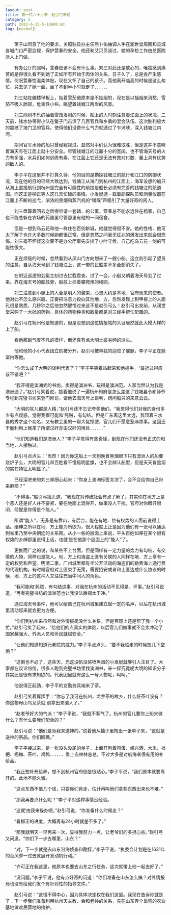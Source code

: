 ```yaml
---
layout: post
title: 第一百六十六节　赵引弓来访
category: 5
path: 2012-6-15-5-16600.md
tag: [normal]
---
```


　　萧子山同意了他的要求，关照驻县办主任熊卜佑抽调人手在润世堂周围和县城各城门口严密监视，保护萱春的安全。他还和艾贝贝谈过，她的孕检工作由总医院派人上门做。

　　有办公厅的照料，萱春应该不会有什么事。刘三对此还是放心的，唯独感到痛苦的是得很久看不到她了正如所有开始于肉体的关系，日子久了，总是会产生感情。何况萱春性温柔体贴，现在又怀了自己的孩子。而他离开临高的时候是这么匆忙，只去见了她一面，坐了不到半小时就走了．．．．．．

　　刘三站在艉楼甲板上，抽着雪茄他原本是不抽烟的，现在是以抽烟来消愁，雪茄不吸入肺部，危害性小些。眺望着钱塘江两岸的风景。

　　刘三闷闷不乐的抽着雪茄发闷的时候，船上的人时刻注意着江面上的状况。二天前，钱水协带得小队在鳖子门击溃了几百官兵和乡勇的混合队伍。这次胜利极大的震撼了海门卫的官兵。使得他们没费什么气力就通过了乍浦峡，深入钱塘江内河。

　　期间官军水师的船只曾经窥视过，显然对手们认为很难取胜，但是这并不意味着海天号在江面上就十分安全。尽管钱塘江的江面十分的宽阔，也不管海天号的火力有多强，水兵们如何训练有素，在江面上它还是无法有效对付数．量上具有优势的敌人的。

　　李子平在这里并不打算久待，他的目的是勘探钱塘江的航行和江口的防御状况，现在他的目的已经大致达到。钱塘江从海门到杭州的江面上，海军设想的船只从海上直接航行到杭州是完全有可能性的前提是船长必须有完善的钱塘江的航道图。而这正是柳正等人这几天忙碌的事情。小发艇逋－载着勘探队员和测量仪器在江面上不断的巡弋，浓浓的黑烟和蒸汽机的“噗噗”声吸引了大量好奇的闲人。

　　刘三盘算着回去之后得申请一套辚．的公寓，萱春总不能永远住在杨家，自己也不能总躲在农场的药圃里尽管那里有他的一间宿舍。

　　但是一想到乌云花和他一样住在百仞新城，他就觉得很不安。她的性格．他可太了解了也许大多数时候她都很正常，但是忽然之间毫无征兆的爆发出来就会很恐怖。刘三毫不怀疑这次要不是办公厅事先安排了小叶守候，自己吃乌云花一剑的可能性很大。

　　正在烦恼的时候，忽然看到从凤山门方向划来了一艘小船。这立刻引起了望员的注意，自从海天号到了钱塘江上，这一带的民船差不多全部消失了。

　　在附近巡逻的划艇立刻过去拦截盘查，过了一会，小艇又朝着海天号划了过来。靠在海天号的船舷旁，船舷上挂着攀爬用的绳网。

　　刘三注意到小艇上的人全是明人的装束，心想大约是本地．官府派来的使者。他对此不怎么感兴趣，正要把注意力投向其他地．方，忽然发现上到甲板上的人面孔很是熟悉，几秒钟之后他忽然醒悟过来这不是赵引弓么！赵引弓出发前，从润世堂采购了一大批的药物，具体的药物种类和数量都是刘三经手帮忙配置的。

　　赵引弓在杭州他是知道的，但是没想到这位情报站的头目居然就此大模大样的上了船。

　　看他那副气度不凡的摸样，倒还真有点大明土豪劣绅的派头。

　　他和他的小小代表团立刻被分开，赵引弓被单独的迎进了艉舱，李子平正在舱室内等他。

　　“你怎么成了大明的谈判代表了？”李子平笑着站起来和他握手，“最近过得应该不错吧？”

　　“我开得是澳洲式的书坊，卖得是澳洲书，玩得是澳洲范。人家当然认为我是澳洲通了。”赵引弓笑着说，接着他说了一遍杭州知府是怎么差遣了钱塘县令和师爷专程到完璧书坊来登门拜访，请他去海天号上谈判，询问船只的来意云云。

　　“大明的官儿都是人精，”赵引弓还不忘记夸奖他们，“我觉得他们对我的身份多少有点疑惑，觉得我很可能和‘髡贼，有勾结。但是广东离这里太远，我顶着三水县的秀才这个功名，又有教会里的一帮大佬撑腰，官儿们不愿意惹麻烦事。这回还干脆利用上我来了所谓汉奸亦由汉奸的用处．．．．．．”

　　“他们知道我们是澳洲人？”李子平觉得有些奇怪，到现在他们还没有正式的和当地．人接触过。

　　赵引弓点点头：“当然！因为你这船上一天到晚冒黑烟眼下只有澳洲人的船要烧炉子么，大明的官儿和百姓看不懂启明星旗，也不会辨认船型，但是天天冒黑烟的实在特征太明显了。”

　　已经溜进来的刘三却细心起来：“你身上澳洲标签太浓了，会不会给你自己带来麻烦？”

　　“不碍事。”赵引弓摇头道，“我现在对传统社会有点了解了。其实你在地方上是个恶人还是好人并不要紧，要在地面上混得开，做事没人干扰，官府对你眼开眼闭，前提是你得是个能人。”

　　所谓“能人”，无非是有靠山，有后台，能在有地．位有权势的人面前说得上话。缙绅之所以在地．方上能为所欲为，很大程度上正是因为他们有一张可以通达到省里乃至中央朝廷的关系网。从小一些的层面上来说，平头百姓如果在某个很有权势的乡绅那里说得上话，也就′是在他那个层面上的“能人”了。

　　更推而广之的说，和某些不上台面，但是同样有一定力量的势力有勾结，有交情的人物，同样也是能人。地．方上和海盗土匪有关联的人同样在地．方上享有一定的权势和声望。明清二季，广州城里都有半公开活动的海盗们的勒索海上通行费的代理机构。有时候官府对土匪束手无策，需要招安或者和土匪达成什么协议的时候，地．方上的这种人又往往充当中间人的角色。

　　“我可能和‘髡贼，有勾结这事，对我在杭州的活动不见得是．坏事。”赵引弓说道，“再者完璧书坊的澳洲范也让我没法撇褶太干净。”

　　通过海天号事件，他可以给自己在杭州城里建立起一定的名声，以后在杭州城里活动起来就会更为方便。

　　“你们到杭州来虽然和对外情报局没什么关系，但是客观上还是帮了我一个小忙。”赵引弓笑了起来，“给他们的点真实的体验，以后官儿们做事就不会太冲动了国家越强大，外派人员和侨民就越安全。”

　　“让他们知道知道元老院的威力。”李子平点点头，“要不我临走的时候放几下空炮？”

　　“这倒也不必了，这些天，光这没帆没桨喷黑烟的小发艇就够引人注目了。大家都在议论纷纷，很多人跑到完璧书坊里找澳洲书，来一探究竟呢大明的知识分子其实还是很有求知欲的。代表团里就有这么一号人物呢，呵呵。”

　　他说得正起劲，李子平的女勤务兵端来了茶。

　　赵引弓笑着挥挥手：“你忘了我可在杭州，龙井茶的故乡，什么好茶叶没有？你这黎母山乌龙茶就’别拿出来骗人了。”

　　“赵老爷好大的气派！”李子平说，“我就不客气了。杭州的官儿要你上船来做什么？有什么要我们配合的？”

　　赵引弓说：“他们是派我来送神的。”说着他从袖子里掏出一张单子来，“这就是送神的祭品。你们瞧瞧。”

　　李子平接过来，是一张没头没尾的单子，上面开列着鸡蛋、绍兴酒、大米、枇杷、杨梅、茶叶、鸡鸭．．．．．．看上去林林总总，不过大多是对航海者很有用的补给品。

　　“我正想补充给养，想不到杭州官府倒是很贴心。”李子平说，“我们原本就要离开的。此地不能久留。

　　“这点东西不值几个钱，只要你们肯走，估计再叫他们拿些东西出来也不难。”

　　“那我再要点什么呢？”李子平对这种事情没经验。

　　“这就′由我来操办吧。”赵引弓说，“你准备什么时候走？”

　　“看柳正的进度，大概再有24小时就差不多了。”

　　“那我就明天一早再来一次，显得我努力一点。让老爷们的多担心些。”赵引弓又问道，“你们下一步去哪里，山东？”

　　“对，下一步就是去山东沿海侦查和勘探，”李子平说，“执委会计划是在1631年的台风季一过去就展开发动机行动。”

　　“许可正在我这里，他原本也要去山东之行任务，这次就带上他一起去好了。”

　　“没问题。”李子平说，他有点好奇的问道：“你们准备在山东怎么搞？对外情报局也没有给我们发个有针对性的指导文件。”

　　赵引弓说：“这怪不得中心，因为具体决定权在我们这里。我现在告诉你就是了：下一步我们准备利用杭州天主教．会和老孙的关系，先在山东弄个垦荒的农业基地做难民营地的掩护。